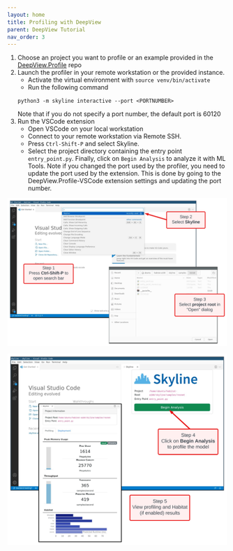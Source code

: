 ```yaml
---
layout: home
title: Profiling with DeepView
parent: DeepView Tutorial
nav_order: 3
---
```


1. Choose an project you want to profile or an example provided in the [DeepView.Profile](https://github.com/CentML/) repo
2. Launch the profiler in your remote workstation or the provided instance. 
    - Activate the virtual environment with `source venv/bin/activate`
    - Run the following command
    ```
    python3 -m skyline interactive --port <PORTNUMBER>
    ```
    Note that if you do not specify a port number, the default port is 60120
2. Run the VSCode extension
    - Open VSCode on your local workstation
    - Connect to your remote workstation via Remote SSH.
    - Press `Ctrl-Shift-P` and select Skyline.
    - Select the project directory containing the entry point `entry_point.py`. Finally, click on `Begin Analysis` to analyze it with ML Tools.
    Note if you changed the port used by the profiler, you need to update the port used by the extension. This is done by going to the DeepView.Profile-VSCode extension settings and updating the port number.

![Blank diagram - Page 3.svg](Blank_diagram_-_Page_3.svg)

![Blank diagram - Page 4.svg](Blank_diagram_-_Page_4.svg)

